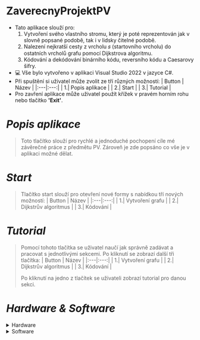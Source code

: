 # **ZaverecnyProjektPV**
+ Tato aplikace slouží pro:
  1. Vytvoření svého vlastního stromu, který je poté reprezentován jak v slovně 
popsané podobě, tak i v lidsky čitelné podobě.
  2. Nalezení nejkratší cesty z vrcholu 𝑠 (startovního vrcholu) do ostatních vrcholů grafu pomocí Dijkstrova algoritmu.
  3. Kódování a dekódování binárního kódu, reversního kódu a Caesarovy šifry.<br/>
+ 💻 Vše bylo vytvořeno v aplikaci Visual Studio 2022 v jazyce C#.<br/>
+ Při spuštění si uživatel může zvolit ze tří různých možností: 
  | Button | Název |
  |:---|:---:|
  |     1.| Popis aplikace |
  |     2.| Start |
  |     3.| Tutorial |
+ Pro zavření aplikace může uživatel použít křížek v pravém horním rohu nebo tlačítko **'Exit'**.<br/>
# *Popis aplikace*
> Toto tlačítko slouží pro rychlé a jednoduché pochopení cíle mé závěrečné práce z předmětu PV. Zároveň je zde popsáno co vše je v aplikaci možné dělat.
# *Start*
> Tlačítko start slouží pro otevření nové formy s nabídkou tří nových možností:
>  | Button | Název |
>  |:---|:---:|
>  |     1.| Vytvoření grafu |
>  |     2.| Dijkstrův algoritmus |
>  |     3.| Kódování |
# *Tutorial*
> Pomocí tohoto tlačítka se uživatel naučí jak správně zadávat a pracovat s jednotlivými sekcemi. Po kliknutí se zobrazí další tři tlačítka:
>  | Button | Název |
>  |:---|:---:|
>  |     1.| Vytvoření grafu |
>  |     2.| Dijkstrův algoritmus |
>  |     3.| Kódování |
>  
>  Po kliknutí na jedno z tlačítek se uživateli zobrazí tutorial pro danou sekci.
# *Hardware & Software*
<details>
<summary>Hardware</summary>
Název zařízení: MSI<br/>
Procesor: 11th Gen Intel(R) Core(TM) i7-11800H @ 2.30GHz 2.30 GHz<br/>
Nainstalovaná paměť RAM: 16,0 GB (použitelné: 15,7 GB)<br/>
Typ systému: 64bitový operační systém, procesor pro platformu x64<br/>
Edice: Windows 11 Home Single Language<br/>
Verze: 22H2<br/>
</details>

<details>
<summary>Software</summary>
IntelliJ IDEA 2022.1 (Community Edition)<br/>
Build #IC-221.5080.210, built on April 12, 2022<br/>
Runtime version: 11.0.14.1+1-b2043.25 amd64<br/>
VM: OpenJDK 64-Bit Server VM by JetBrains s.r.o.<br/>
Copyright © 2000–2022 JetBrains s.r.o.<br/>
</details>
